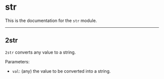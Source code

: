 <!--
NOTE: This documentation is generated automatically!
Rather than editing this file, please update the associated file in stdlib!
Thanks, and have a good day!
-->
# str
This is the documentation for the `str` module.

---
## 2str
`2str` converts any value to a string.

Parameters:
* `val`: (any) the value to be converted into a string.

